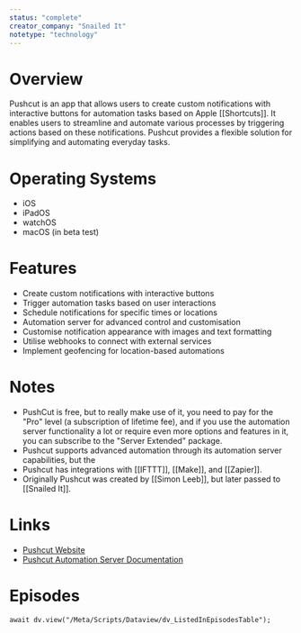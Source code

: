 ```yaml
---
status: "complete"
creator_company: "Snailed It"
notetype: "technology"
---
```


# Overview  
Pushcut is an app that allows users to create custom notifications with interactive buttons for automation tasks based on Apple [[Shortcuts]]. It enables users to streamline and automate various processes by triggering actions based on these notifications. Pushcut provides a flexible solution for simplifying and automating everyday tasks.

# Operating Systems  
- iOS
- iPadOS
- watchOS
- macOS (in beta test)

# Features  
- Create custom notifications with interactive buttons
- Trigger automation tasks based on user interactions
- Schedule notifications for specific times or locations
- Automation server for advanced control and customisation
- Customise notification appearance with images and text formatting
- Utilise webhooks to connect with external services
- Implement geofencing for location-based automations

# Notes  
- PushCut is free, but to really make use of it, you need to pay for the "Pro" level (a subscription of lifetime fee), and if you use the automation server functionality a lot or require even more options and features in it, you can subscribe to the "Server Extended" package.
- Pushcut supports advanced automation through its automation server capabilities, but the 
- Pushcut has integrations with [[IFTTT]], [[Make]], and [[Zapier]].
- Originally Pushcut was created by [[Simon Leeb]], but later passed to [[Snailed It]].

# Links  
- [Pushcut Website](https://www.pushcut.io)
- [Pushcut Automation Server Documentation](https://www.pushcut.io/support/automation-server)

# Episodes
```dataviewjs
await dv.view("/Meta/Scripts/Dataview/dv_ListedInEpisodesTable");
```
